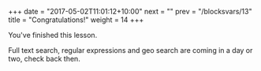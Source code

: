 +++
date = "2017-05-02T11:01:12+10:00"
next = "" 
prev = "/blocksvars/13"
title = "Congratulations!"
weight = 14
+++

You've finished this lesson.

Full text search, regular expressions and geo search are coming in a day or two, check back then.

<!--Next up, string and geo searching.  Or use the index to go to another topic.-->
